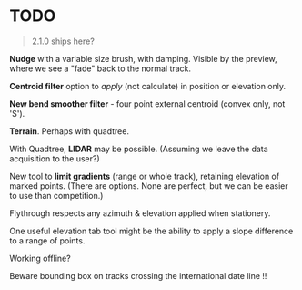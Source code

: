 

# TODO

> 2.1.0 ships here?

**Nudge** with a variable size brush, with damping.
Visible by the preview, where we see a "fade" back to the normal track.

**Centroid filter** option to _apply_ (not calculate) in position or elevation only.

**New bend smoother filter** - four point external centroid (convex only, not 'S').

**Terrain**. Perhaps with quadtree.

With Quadtree, **LIDAR** may be possible. 
(Assuming we leave the data acquisition to the user?)

New tool to **limit gradients** (range or whole track), retaining elevation of marked points.
(There are options. None are perfect, but we can be easier to use than competition.)

Flythrough respects any azimuth & elevation applied when stationery.

One useful elevation tab tool might be the ability to apply a slope difference to a range of points.

Working offline?

Beware bounding box on tracks crossing the international date line !!
